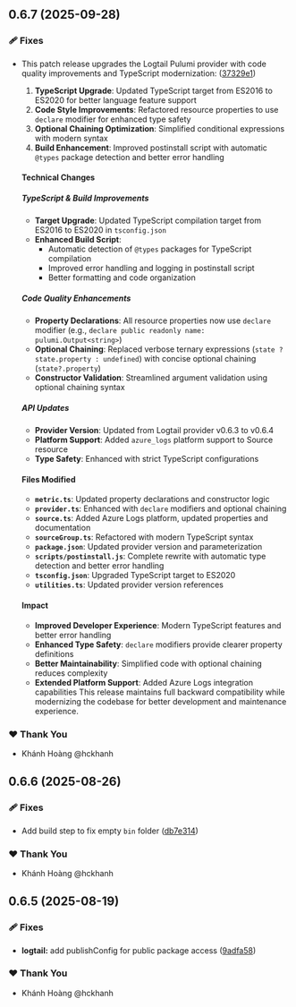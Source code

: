 ## 0.6.7 (2025-09-28)

### 🩹 Fixes

- This patch release upgrades the Logtail Pulumi provider with code quality improvements and TypeScript modernization: ([37329e1](https://github.com/hckhanh/pulumi-any-terraform/commit/37329e1))

  1. **TypeScript Upgrade**: Updated TypeScript target from ES2016 to ES2020 for better language feature support
  2. **Code Style Improvements**: Refactored resource properties to use `declare` modifier for enhanced type safety
  3. **Optional Chaining Optimization**: Simplified conditional expressions with modern syntax
  4. **Build Enhancement**: Improved postinstall script with automatic `@types` package detection and better error handling
  #### Technical Changes
  ##### TypeScript & Build Improvements
  - **Target Upgrade**: Updated TypeScript compilation target from ES2016 to ES2020 in `tsconfig.json`
  - **Enhanced Build Script**:
    - Automatic detection of `@types` packages for TypeScript compilation
    - Improved error handling and logging in postinstall script
    - Better formatting and code organization
  ##### Code Quality Enhancements
  - **Property Declarations**: All resource properties now use `declare` modifier (e.g., `declare public readonly name: pulumi.Output<string>`)
  - **Optional Chaining**: Replaced verbose ternary expressions (`state ? state.property : undefined`) with concise optional chaining (`state?.property`)
  - **Constructor Validation**: Streamlined argument validation using optional chaining syntax
  ##### API Updates
  - **Provider Version**: Updated from Logtail provider v0.6.3 to v0.6.4
  - **Platform Support**: Added `azure_logs` platform support to Source resource
  - **Type Safety**: Enhanced with strict TypeScript configurations
  #### Files Modified
  - **`metric.ts`**: Updated property declarations and constructor logic
  - **`provider.ts`**: Enhanced with `declare` modifiers and optional chaining
  - **`source.ts`**: Added Azure Logs platform, updated properties and documentation
  - **`sourceGroup.ts`**: Refactored with modern TypeScript syntax
  - **`package.json`**: Updated provider version and parameterization
  - **`scripts/postinstall.js`**: Complete rewrite with automatic type detection and better error handling
  - **`tsconfig.json`**: Upgraded TypeScript target to ES2020
  - **`utilities.ts`**: Updated provider version references
  #### Impact
  - **Improved Developer Experience**: Modern TypeScript features and better error handling
  - **Enhanced Type Safety**: `declare` modifiers provide clearer property definitions
  - **Better Maintainability**: Simplified code with optional chaining reduces complexity
  - **Extended Platform Support**: Added Azure Logs integration capabilities
  This release maintains full backward compatibility while modernizing the codebase for better development and maintenance experience.

### ❤️ Thank You

- Khánh Hoàng @hckhanh

## 0.6.6 (2025-08-26)

### 🩹 Fixes

- Add build step to fix empty `bin` folder ([db7e314](https://github.com/hckhanh/pulumi-any-terraform/commit/db7e314))

### ❤️ Thank You

- Khánh Hoàng @hckhanh

## 0.6.5 (2025-08-19)

### 🩹 Fixes

- **logtail:** add publishConfig for public package access ([9adfa58](https://github.com/hckhanh/pulumi-any-terraform/commit/9adfa58))

### ❤️ Thank You

- Khánh Hoàng @hckhanh
